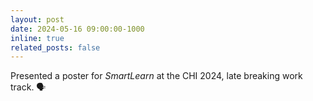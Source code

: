 ```yaml
---
layout: post
date: 2024-05-16 09:00:00-1000
inline: true
related_posts: false
---
```


Presented a poster for _SmartLearn_ at the CHI 2024, late breaking work track. 🗣️
